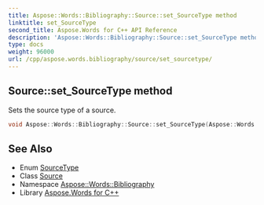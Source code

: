 ```yaml
---
title: Aspose::Words::Bibliography::Source::set_SourceType method
linktitle: set_SourceType
second_title: Aspose.Words for C++ API Reference
description: 'Aspose::Words::Bibliography::Source::set_SourceType method. Sets the source type of a source in C++.'
type: docs
weight: 96000
url: /cpp/aspose.words.bibliography/source/set_sourcetype/
---
```

## Source::set_SourceType method


Sets the source type of a source.

```cpp
void Aspose::Words::Bibliography::Source::set_SourceType(Aspose::Words::Bibliography::SourceType value)
```

## See Also

* Enum [SourceType](../../sourcetype/)
* Class [Source](../)
* Namespace [Aspose::Words::Bibliography](../../)
* Library [Aspose.Words for C++](../../../)
